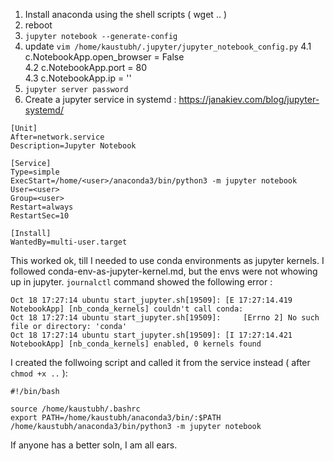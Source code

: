 1. Install anaconda using the shell scripts ( wget .. )
2. reboot
3. `jupyter notebook --generate-config`
4. update `vim /home/kaustubh/.jupyter/jupyter_notebook_config.py`
  4.1 c.NotebookApp.open_browser = False  
  4.2 c.NotebookApp.port = 80  
  4.3 c.NotebookApp.ip = '<static-ip>'  
5. `jupyter server password`
6. Create a jupyter service in systemd : https://janakiev.com/blog/jupyter-systemd/
  
  ```
[Unit]
After=network.service
Description=Jupyter Notebook

[Service]
Type=simple
ExecStart=/home/<user>/anaconda3/bin/python3 -m jupyter notebook
User=<user>
Group=<user>
Restart=always
RestartSec=10

[Install]
WantedBy=multi-user.target
```

  This worked ok, till I needed to use conda environments as jupyter kernels. I followed conda-env-as-jupyter-kernel.md, but the envs were not whowing up in jupyter. `journalctl` command showed the following error : 
  
  ```
Oct 18 17:27:14 ubuntu start_jupyter.sh[19509]: [E 17:27:14.419 NotebookApp] [nb_conda_kernels] couldn't call conda:
Oct 18 17:27:14 ubuntu start_jupyter.sh[19509]:     [Errno 2] No such file or directory: 'conda'
Oct 18 17:27:14 ubuntu start_jupyter.sh[19509]: [I 17:27:14.421 NotebookApp] [nb_conda_kernels] enabled, 0 kernels found
  ```
  I created the follwoing script and called it from the service instead  ( after `chmod +x ..` ):
  
  ```
#!/bin/bash

source /home/kaustubh/.bashrc
export PATH=/home/kaustubh/anaconda3/bin/:$PATH
/home/kaustubh/anaconda3/bin/python3 -m jupyter notebook
  ```
  
  If anyone has a better soln, I am all ears.
  
